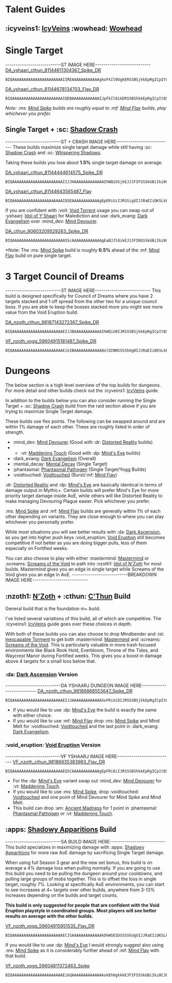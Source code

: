 # Talent Guides
## :icyveins1: [IcyVeins](<https://www.icy-veins.com/wow/shadow-priest-pve-dps-spec-builds-talents>) :wowhead: [Wowhead](<https://www.wowhead.com/guide/classes/priest/shadow/talent-builds-pve-dps>)
# Single Target
---------------------------ST IMAGE HERE---------------------------
[DA_yshaarj_cthun_81144611304367_Spike_DR](<https://www.wowhead.com/talent-calc/priest/shadow/DAREEAVFEERUFEKFSKBQCBUNVFFQVFGSVFghBBR>)
```
BIQAAAAAAAAAAAAAAAAAAAAAAIIREAAAAAAAAAAAAgkoFkIl0OgkERSSBSjkkEpRgICpItQSQBSA
```

[DA_yshaarj_cthun_81144678134703_Flay_DR](<https://www.wowhead.com/talent-calc/priest/shadow/DAREEAVFEERUFEKFSKBQCBQNVFFQUFSiVFghBBR>)
```
BIQAAAAAAAAAAAAAAAAAAAAAAIQEBAAAAAAAAAAAAIJpFkIl0ikERSSBShkkEpRgICpItQSQBC
```

*Note: :ms: [Mind Spike](<https://www.wowhead.com/spell=73510>) builds are roughly equal to
:mf: [Mind Flay](<https://www.wowhead.com/spell=15407>) builds, play whichever you prefer.*
## Single Target + :sc: [Shadow Crash](<https://www.wowhead.com/spell=205385>)
---------------------------ST + CRASH IMAGE HERE---------------------------
These builds maximize single target damage while still having :sc: [Shadow Crash](<https://www.wowhead.com/spell=205385>) and :sc: [Whispering Shadows](<https://www.wowhead.com/spell=406777>).

Taking these builds you lose about **1.5%** single target damage on average.

[DA_yshaarj_cthun_81144444614575_Spike_DR](<https://www.wowhead.com/talent-calc/priest/shadow/DAREEAVFEERUFEKFSKBQCBQNVFFUVVEJVFghBBR>)
```
BIQAAAAAAAAAAAAAAAAAAAAAAIIJJHAAAAAAAAAAAAAIhWQiUSjkEJJJFIFSSSkGBiIki0CJBFIB
```

[DA_yshaarj_cthun_81144643565487_Flay](<https://www.wowhead.com/talent-calc/priest/shadow/DAREEAVFEERUFEKFSKEQCBQNVRFUUVQiVFghBBA>)
```
BIQAAAAAAAAAAAAAAAAAAAAAAIQSEAAAAAAAAAAAAgEpERiUiIJRSSigUIJJRaEIiQKSLkEUgA
```

If you are confident with :voit: [Void Torrent](<https://www.wowhead.com/spell=263165>) usage you can swap out of :yshaarj: [Idol of Y'Shaarj](<https://www.wowhead.com/spell=373310>) for Malediction
and use :dark_evang: [Dark Evangelism](<https://www.wowhead.com/spell=391095>) over :mind_dev: [Mind Devourer](<https://www.wowhead.com/spell=373202>).

[DA_cthun_80603209529263_Spike_DR](<https://www.wowhead.com/talent-calc/priest/shadow/DAREEAVFEERUFEKFSKBQCBUNVFFUVVEhVFgkBBR>)
```
BIQAAAAAAAAAAAAAAAAAAAAAAASScAAAAAAAAAAAAAgEaBJJl0ikEJJJFINSSSkGBiIki0CJBFIB
```

*Note: The :ms: [Mind Spike](<https://www.wowhead.com/spell=73510>) build is roughly **0.5%** ahead of the :mf: [Mind Flay](<https://www.wowhead.com/spell=15407>) build on pure single target.
# 3 Target Council of Dreams
---------------------------3T IMAGE HERE---------------------------
This build is designed specifically for Council of Dreams where you have 2 targets stacked and 1 off spread from the other two for a unique council boss. If you are able to keep the bosses stacked
more you might see more value from the Void Eruption build.

[DA_nzoth_cthun_98187143272367_Spike_DR](<https://www.wowhead.com/talent-calc/priest/shadow/DAREEAVFEERUFEKFSKBQCBUNVFFURVEKVFggRBR>)
```
BIQAAAAAAAAAAAAAAAAAAAAAAEIJJBAAAAAAAAAAAAIhWQiU0IJRSSSBSjkkEpRgICpItQSQBSA
```

[VF_nzoth_yogg_59604915181487_Spike_DR](<https://www.wowhead.com/talent-calc/priest/shadow/DAREEAVFEERUFEKFSKBQCBUNVFFURVEKVRKAUBV>)
```
BIQAAAAAAAAAAAAAAAAAAAAAAEikIBAAAAAAAAAAAAQolQINNSSSSkUg0IJJRaEIiQKSLkEUQSA
```

# Dungeons
The below section is a high level overview of the top builds for dungeons. For more detail and other builds check out the :icyveins1: [IcyVeins](<https://www.icy-veins.com/wow/shadow-priest-pve-dps-mythic-plus-tips>) guide.

In addition to the builds below you can also consider running the Single Target + :sc: [Shadow Crash](<https://www.wowhead.com/spell=205385>) build from the raid section above if you are trying to maximize Single Target damage.

These builds use flex points. The following can be swapped around and are within 1% damage of each other. These are roughly listed in order of strength.
- :mind_dev: [Mind Devourer](<https://www.wowhead.com/spell=373202>) (Good with :dr: [Distorted Reality](<https://www.wowhead.com/spell=409044>) builds)
- - :vt: [Maddening Touch](<https://www.wowhead.com/spell=391228>) (Good with :dp: [Mind's Eye](<https://www.wowhead.com/spell=407470>) builds)
- :dark_evang: [Dark Evangelism](<https://www.wowhead.com/spell=391095>) (Overall)
- :mental_decay: [Mental Decay](<https://www.wowhead.com/spell=375994>) (Single Target)
- :phantasmal: [Phantasmal Pathogen](<https://www.wowhead.com/spell=407469>) (Single Target/Yogg Builds)
- :voidtouched: [Voidtouched](<https://www.wowhead.com/spell=407430>) (Burst/:mf: [Mind Flay](<https://www.wowhead.com/spell=15407>))

:dr: [Distorted Reality](<https://www.wowhead.com/spell=409044>) and :dp: [Mind's Eye](<https://www.wowhead.com/spell=407470>) are basically identical in terms of damage output in Mythic+. Certain builds will prefer Mind's Eye for more priority target damage inside AoE, while others will like Distorted Reality to make managing Devouring Plague easier. Pick whichever you prefer.

:ms: [Mind Spike](<https://www.wowhead.com/spell=73510>) and :mf: [Mind Flay](<https://www.wowhead.com/spell=15407>) builds are generally within 1% of each other depending on variants. They are close enough to where you can play whichever you personally prefer.

While most situations you will see better results with :da: [Dark Ascension](<https://www.wowhead.com/spell=391109>), as you get into higher push keys :void_eruption: [Void Eruption](<https://www.wowhead.com/spell=228260>) still becomes competitive if not better as you are doing bigger pulls, less of them especially on Fortified weeks.

You can also choose to play with either :mastermind: [Mastermind](<https://www.wowhead.com/spell=391151>) or :screams: [Screams of the Void](<https://www.wowhead.com/spell=375767>) to path into :nzoth1: [Idol of N'Zoth](<https://www.wowhead.com/spell=373280>) for most builds. Mastermind gives you an edge in single target while Screams of the Void gives you an edge in AoE.
---------------------------BREAKDOWN IMAGE HERE---------------------------
## :nzoth1: [N'Zoth](<https://www.wowhead.com/spell=373280>) + :cthun: [C'Thun](<https://www.wowhead.com/spell=377349>) Build
General build that is the foundation m+ build.

I've listed several variations of this build, all of which are competitive. The :icyveins1: [IcyVeins](<https://www.icy-veins.com/wow/shadow-priest-pve-dps-mythic-plus-tips>) guide goes over these choices in depth.

With both of these builds you can also choose to drop Mindbender and :ist: [Inescapable Torment](<https://www.wowhead.com/spell=373427>) to get both :mastermind: [Mastermind](<https://www.wowhead.com/spell=391151>) and :screams: [Screams of the Void](<https://www.wowhead.com/spell=375767>). This is particularly valuable in more trash focused environments like Black Rook Hold, Everbloom, Throne of the Tides, and Waycrest Manor during Fortified weeks. This gives you a boost in damage above 4 targets for a small loss below that.

### :da: [Dark Ascension](<https://www.wowhead.com/spell=391109>) Version
---------------------------DA YSHAARJ DUNGEON IMAGE HERE---------------------------
[DA_nzoth_cthun_98186868553647_Spike_DR](<https://www.wowhead.com/talent-calc/priest/shadow/DAREEAVFEERUFEKFSKEQCBQNVRFUVVEYVFggRBE>)
```
BIQAAAAAAAAAAAAAAAAAAAAAAEIJJAAAAAAAAAAAAASoFRiUiDIJRSSSBSjkkEpRgICpItQSQBSA
```
- If you would like to use :dp: [Mind's Eye](<https://www.wowhead.com/spell=407470>) the build is exactly the same with either choice.
- If you would like to use :mf: [Mind Flay](<https://www.wowhead.com/spell=15407>) drop :ms: [Mind Spike](<https://www.wowhead.com/spell=73510>) and Mind Melt for :voidtouched: [Voidtouched](<https://www.wowhead.com/spell=407430>) and the last point in :dark_evang: [Dark Evangelism](<https://www.wowhead.com/spell=391095>).

### :void_eruption: [Void Eruption](<https://www.wowhead.com/spell=228260>) Version
---------------------------VF YSHAARJ IMAGE HERE---------------------------
[VF_nzoth_cthun_98186935383983_Flay_DR](<https://www.wowhead.com/talent-calc/priest/shadow/DAREEAVFEERUFEKFSKBQCBQNVRFUUVQoVFggRBU>)
```
BIQAAAAAAAAAAAAAAAAAAAAAAEQSCAAAAAAAAAAAAgEpFRi0iIJRSSSBShkkEpRgICpItQSQBC
```
- For the :dp: [Mind's Eye](<https://www.wowhead.com/spell=407470>) variant swap out :mind_dev: [Mind Devourer](<https://www.wowhead.com/spell=373202>) for :vt: [Maddening Touch](<https://www.wowhead.com/spell=391228>).
- If you would like to use :ms: [Mind Spike](<https://www.wowhead.com/spell=73510>), drop :voidtouched: [Voidtouched](<https://www.wowhead.com/spell=407430>) and one point of Mind Devourer for Mind Spike and Mind Melt.
- This build can drop :am: [Ancient Madness](<https://www.wowhead.com/spell=341240>) for 1 point in :phantasmal: [Phantasmal Pathogen](<https://www.wowhead.com/spell=407469>) or :vt: [Maddening Touch](<https://www.wowhead.com/spell=391228>).

## :apps: [Shadowy Apparitions](<https://www.wowhead.com/spell=341491>) Build
---------------------------SA BUILD IMAGE HERE---------------------------
This build specializes in maximizing damage with :apps: [Shadowy Apparitions](<https://www.wowhead.com/spell=341491>) for more raw AoE damage by sacrificing Single Target damage.

When using full Season 3 gear and the new set bonus, this build is on average a 4% damage loss when pulling normally. If you are going to use this build you need to be pulling the dungeon around your cooldowns, and pulling large groups of mobs together. This is to offset the loss in single target, roughly 7%. Looking at specifically AoE environments, you can start to see increases at 4+ targets over other builds, anywhere from 3-13% increases depending on the
builds and target counts.

**This build is only suggested for people that are confident with the Void Eruption playstyle in coordinated groups. Most players will see better results on average with the other builds.**

[VF_nzoth_yogg_59604915951535_Flay_DR](<https://www.wowhead.com/talent-calc/priest/shadow/DAREEAVFEERUFEKFSKBQCBQNVRFUQVRKVRKAUBU>)
```
BIQAAAAAAAAAAAAAAAAAAAAAAECJSAAAAAAAAAAAAAkDkWSESDSSSSkUgUIJJRaEIiQKSLkEUQC
```

If you would like to use :dp: [Mind's Eye](<https://www.wowhead.com/spell=407470>) I would strongly suggest also using :ms: [Mind Spike](<https://www.wowhead.com/spell=73510>) as it is considerably further ahead of :mf: [Mind Flay](<https://www.wowhead.com/spell=15407>) with that build.

[VF_nzoth_yogg_59604811372463_Spike](<https://www.wowhead.com/talent-calc/priest/shadow/DAREEAVFEERUFEKFSKBQCBQNVRFURVGCVRKAUBQ>)
```
BIQAAAAAAAAAAAAAAAAAAAAAAEikQAAAAAAAAAAAAAkokEh0gkkkEJFIFSSSkGBiIki0CJBFkE
```